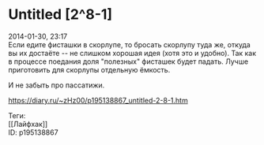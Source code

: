 Untitled [2^8-1]
=================

   
 2014-01-30, 23:17   
  Если едите фисташки в скорлупе, то бросать скорлупу туда же, откуда вы их достаёте -- не слишком хорошая идея (хотя это и удобно). Так как в процессе поедания доля "полезных" фисташек будет падать. Лучше приготовить для скорлупы отдельную ёмкость.   
   
 И не забыть про пассатижи.   
    
 <https://diary.ru/~zHz00/p195138867_untitled-2-8-1.htm>   
   
 Теги:   
 [[Лайфхак]]   
 ID: p195138867